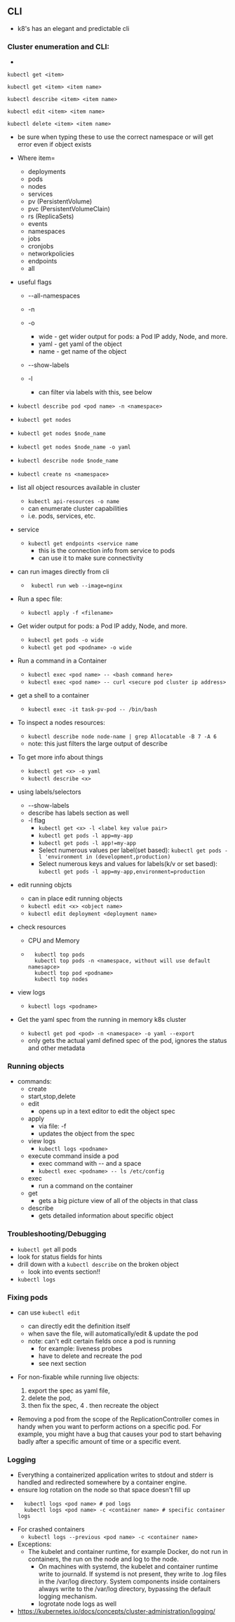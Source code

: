 ## CLI
* k8's has an elegant and predictable cli

### Cluster enumeration and CLI:
*  
```
kubectl get <item>

kubectl get <item> <item name>

kubectl describe <item> <item name>

kubectl edit <item> <item name>

kubectl delete <item> <item name>  
```
* be sure when typing these to use the correct namespace or will get error even if object exists

* Where item=
    * deployments
    * pods
    * nodes
    * services
    * pv (PersistentVolume)
    * pvc (PersistentVolumeClain)
    * rs (ReplicaSets)
    * events
    * namespaces
    * jobs
    * cronjobs
    * networkpolicies
    * endpoints
    * all

* useful flags
    * --all-namespaces
    * -n <namespace>
    * -o 
        * wide - get wider output for pods: a Pod IP addy, Node, and more.
        * yaml - get yaml of the object
        * name - get name of the object
        
    * --show-labels
    * -l
        * can filter via labels with this, see below

* `kubectl describe pod <pod name> -n <namespace> `
* `kubectl get nodes`

* `kubectl get nodes $node_name`
* `kubectl get nodes $node_name -o yaml`
* `kubectl describe node $node_name`
* `kubectl create ns <namespace>`


* list all object resources available in cluster
    * `kubectl api-resources -o name`
    * can enumerate cluster capabilities
    * i.e. pods, services, etc. 
    
* service
    * `kubectl get endpoints <service name`
        * this is the connection info from service to pods
        * can use it to make sure connectivity

* can run images directly from cli
    * ` kubectl run web --image=nginx`

* Run a spec file:
    * `kubectl apply -f <filename>`

* Get wider output for pods: a Pod IP addy, Node, and more.
    * `kubectl get pods -o wide`
    * `kubectl get pod <podname> -o wide`

* Run a command in a Container
    * `kubectl exec <pod name> -- <bash command here>`
    * `kubectl exec <pod name> -- curl <secure pod cluster ip address>`
    
* get a shell to a container
    * `kubectl exec -it task-pv-pod -- /bin/bash`
    
* To inspect a nodes resources:
    * `kubectl describe node node-name | grep Allocatable -B 7 -A 6`
    * note: this just filters the large output of describe

* To get more info about things 
    * `kubectl get <x> -o yaml`
    * `kubectl describe <x>`
    
* using labels/selectors
    * --show-labels
    * describe has labels section as well
    * -l flag
        * `kubectl get <x> -l <label key value pair>`
        * `kubectl get pods -l app=my-app`
        * `kubectl get pods -l app!=my-app`
        * Select numerous values per label(set based): `kubectl get pods -l 'environment in (development,production)`        
        * Select numerous keys and values for labels(k/v or set based): `kubectl get pods -l app=my-app,environment=production`

* edit running objcts
    * can in place edit running objects
    * `kubectl edit <x> <object name>`
    * `kubectl edit deployment <deployment name>`

* check resources
    * CPU and Memory
    * ```
        kubectl top pods
        kubectl top pods -n <namespace, without will use default namesapce>
        kubectl top pod <podname>
        kubectl top nodes
      ```
* view logs
    * `kubectl logs <podname>`
    
* Get the yaml spec from the running in memory k8s cluster
    * `kubectl get pod <pod> -n <namespace> -o yaml --export`
    * only gets the actual yaml defined spec of the pod, ignores the status and other metadata   
    
    
### Running objects
* commands:
    * create
    * start,stop,delete
    * edit
        * opens up in a text editor to edit the object spec
    * apply 
        * via file: -f <filename>
        * updates the object from the spec
    * view logs
        * `kubectl logs <podname>`
    * execute command inside a pod
        * exec command with -- and a space
        * `kubectl exec <podname> -- ls /etc/config`
    * exec 
        * run a command on the container
    * get
        * gets a big picture view of all of the objects in that class
    * describe
        * gets detailed information about specific object   
        
### Troubleshooting/Debugging
* `kubectl get` all pods
* look for status fields for hints
* drill down with a `kubectl describe` on the broken object
    * look into events section!!
* `kubectl logs`

### Fixing pods

* can use `kubectl edit`
    * can directly edit the definition itself
    * when save the file, will automatically/edit & update the pod 
    * note: can't edit certain fields once a pod is running
        * for example: liveness probes
        * have to delete and recreate the pod
        * see next section
            
* For non-fixable while running live objects:
    1. export the spec as yaml file, 
    2. delete the pod, 
    3. then fix the spec, 
    4 . then recreate the object
        
* Removing a pod from the scope of the ReplicationController comes in handy
when you want to perform actions on a specific pod. For example, you might 
have a bug that causes your pod to start behaving badly after a specific amount 
of time or a specific event.


    
###  Logging
* Everything a containerized application writes to stdout and stderr is handled and redirected somewhere by a container engine.  
* ensure log rotation on the node so that space doesn't fill up 
* ```
    kubectl logs <pod name> # pod logs
    kubectl logs <pod name> -c <container name> # specific container logs
    ```
* For crashed containers
    * `kubectl logs --previous <pod name> -c <container name>`
* Exceptions:
    * The kubelet and container runtime, for example Docker, do not run in containers, the run on the node and log to the node.
        * On machines with systemd, the kubelet and container runtime write to journald. If systemd is not present, they write to .log files in the /var/log directory. System components inside containers always write to the /var/log directory, bypassing the default logging mechanism.
        * logrotate node logs as well
* https://kubernetes.io/docs/concepts/cluster-administration/logging/

